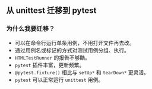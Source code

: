 ## 从 unittest 迁移到 pytest

### 为什么我要迁移？

- 可以在命令行运行单条用例，不用打开文件再去改。
- 通过用例名或标记的方式对测试用例分组、执行。
- `HTMLTestRunner` 的报告不够酷。
- `pytest` 插件丰富，更新频繁。
- `@pytest.fixture()` 相比与 `setUp*` 和 `tearDown*` 更灵活。
- `pytest` 可以正常运行 `unittest` 用例。
